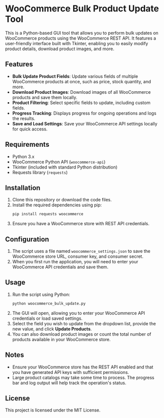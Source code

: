 # WooCommerce Bulk Product Update Tool

This is a Python-based GUI tool that allows you to perform bulk updates on WooCommerce products using the WooCommerce REST API. It features a user-friendly interface built with Tkinter, enabling you to easily modify product details, download product images, and more.

## Features

- **Bulk Update Product Fields**: Update various fields of multiple WooCommerce products at once, such as price, stock quantity, and more.
- **Download Product Images**: Download images of all WooCommerce products and save them locally.
- **Product Filtering**: Select specific fields to update, including custom fields.
- **Progress Tracking**: Displays progress for ongoing operations and logs the results.
- **Save and Load Settings**: Save your WooCommerce API settings locally for quick access.

## Requirements

- Python 3.x
- WooCommerce Python API (`woocommerce-api`)
- Tkinter (included with standard Python distribution)
- Requests library (`requests`)

## Installation

1. Clone this repository or download the code files.
2. Install the required dependencies using pip:
   ```sh
   pip install requests woocommerce
   ```
3. Ensure you have a WooCommerce store with REST API credentials.

## Configuration

1. The script uses a file named `woocommerce_settings.json` to save the WooCommerce store URL, consumer key, and consumer secret.
2. When you first run the application, you will need to enter your WooCommerce API credentials and save them.

## Usage

1. Run the script using Python:
   ```sh
   python woocommerce_bulk_update.py
   ```
2. The GUI will open, allowing you to enter your WooCommerce API credentials or load saved settings.
3. Select the field you wish to update from the dropdown list, provide the new value, and click **Update Products**.
4. You can also download product images or count the total number of products available in your WooCommerce store.

## Notes

- Ensure your WooCommerce store has the REST API enabled and that you have generated API keys with sufficient permissions.
- Large product catalogs may take some time to process. The progress bar and log output will help track the operation's status.

## License

This project is licensed under the MIT License.


